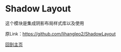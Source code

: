 # Shadow Layout

这个模块是集成阴影布局样式库以及使用

原Link：https://github.com/lihangleo2/ShadowLayout

[回到主页](../../../README.md)
